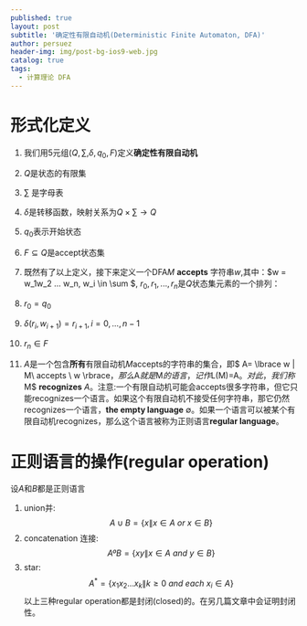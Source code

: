 ```yaml
---
published: true
layout: post
subtitle: '确定性有限自动机(Deterministic Finite Automaton, DFA)'
author: persuez
header-img: img/post-bg-ios9-web.jpg
catalog: true
tags:
  - 计算理论 DFA
---
```

# 形式化定义
 1. 我们用5元组$(Q,\sum,\delta,q_0,F)$定义**确定性有限自动机**

 2. $Q$是状态的有限集
 3. $\sum$ 是字母表
 4. $\delta$是转移函数，映射关系为$Q×\sum \rightarrow Q$
 5. $q_0$表示开始状态
 6. $F \subseteq Q$是accept状态集
 7. 既然有了以上定义，接下来定义一个DFA$M$ **accepts** 字符串$w$,其中：$w = w_1w_2 ... w_n, w_i \in \sum $,  $r_0,r_1,...,r_n$是$Q$状态集元素的一个排列：
 8. $r_0 = q_0$
 9. $\delta(r_i, w_{i+1})=r_{i+1}, i = 0,...,n-1$
 10. $r_n \in F$
 11. $A$是一个包含**所有**有限自动机$M$accepts的字符串的集合，即$ A= \lbrace w \| M\  accepts \ w \rbrace$，那么$A$就是$M$的语言，记作$L(M)=A$。对此，我们称$M$ **recognizes** $A$。注意:一个有限自动机可能会accepts很多字符串，但它只能recognizes一个语言。如果这个有限自动机不接受任何字符串，那它仍然recognizes一个语言，**the empty language** $\emptyset$。如果一个语言可以被某个有限自动机recognizes，那么这个语言被称为正则语言**regular language**。
 
# 正则语言的操作(regular operation)
设$A$和$B$都是正则语言
 1. union并: $$A \cup B=\lbrace x \| x \in A\ or\ x \in B \rbrace$$
 2. concatenation 连接: $$A º B=\lbrace  xy \| x \in A\ and\ y\in B \rbrace$$
 3. star: $$A^*= \lbrace x_1x_2...x_k \| k \geq 0 \ and\ each\ x_i \in A \rbrace$$
以上三种regular operation都是封闭(closed)的。在另几篇文章中会证明封闭性。
